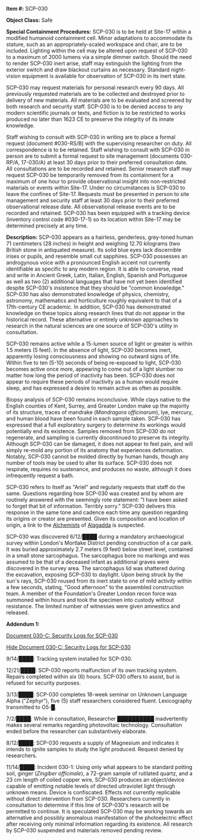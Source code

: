 **Item #:** SCP-030

**Object Class:** Safe

**Special Containment Procedures:** SCP-030 is to be held at Site-17 within a modified humanoid containment cell. Minor adaptations to accommodate its stature, such as an appropriately-scaled workspace and chair, are to be included. Lighting within the cell may be altered upon request of SCP-030 to a maximum of 2000 lumens via a simple dimmer switch. Should the need to render SCP-030 inert arise, staff may extinguish the lighting from the exterior switch and draw blackout curtains as necessary. Standard night-vision equipment is available for observation of SCP-030 in its inert state.

SCP-030 may request materials for personal research every 90 days. All previously requested materials are to be collected and destroyed prior to delivery of new materials. All materials are to be evaluated and screened by both research and security staff. SCP-030 is to be denied access to any modern scientific journals or texts, and fiction is to be restricted to works produced no later than 1623 CE to preserve the integrity of its innate knowledge.

Staff wishing to consult with SCP-030 in writing are to place a formal request (document #030-RS/B) with the supervising researcher on duty. All correspondence is to be retained. Staff wishing to consult with SCP-030 in person are to submit a formal request to site management (documents 030-RP/A, 17-030/A) at least 30 days prior to their preferred consultation date. All consultations are to be recorded and retained. Senior research staff may request SCP-030 be temporarily removed from its containment for a maximum of one hour to provide observational insight into non-restricted materials or events within Site-17. Under no circumstances is SCP-030 to leave the confines of Site-17. Requests must be presented in person to site management and security staff at least 30 days prior to their preferred observational release date. All observational release events are to be recorded and retained. SCP-030 has been equipped with a tracking device (inventory control code #030-17-1) so its location within Site-17 may be determined precisely at any time.

**Description:** SCP-030 appears as a hairless, genderless, grey-toned human 71 centimeters (28 inches) in height and weighing 12.70 kilograms (two British stone in antiquated measure). Its solid blue eyes lack discernible irises or pupils, and resemble small cut sapphires. SCP-030 possesses an androgynous voice with a pronounced English accent not currently identifiable as specific to any modern region. It is able to converse, read and write in Ancient Greek, Latin, Italian, English, Spanish and Portuguese as well as two (2) additional languages that have not yet been identified despite SCP-030's insistence that they should be "common knowledge." SCP-030 has also demonstrated knowledge of physics, chemistry, astronomy, mathematics and horticulture roughly equivalent to that of a 17th-century CE academic. In addition, SCP-030 has demonstrated knowledge on these topics along research lines that do not appear in the historical record. These alternative or entirely unknown approaches to research in the natural sciences are one source of SCP-030's utility in consultation.

SCP-030 remains active while a 15-lumen source of light or greater is within 1.5 meters (5 feet). In the absence of light, SCP-030 becomes inert, apparently losing consciousness and showing no outward signs of life. Within five to ten (5-10) seconds of being re-exposed to light, SCP-030 becomes active once more, appearing to come out of a light slumber no matter how long the period of inactivity has been. SCP-030 does not appear to require these periods of inactivity as a human would require sleep, and has expressed a desire to remain active as often as possible.

Biopsy analysis of SCP-030 remains inconclusive. While clays native to the English counties of Kent, Surrey, and Greater London make up the majority of its structure, traces of mandrake (_Mandragora officinarum_), lye, mercury, and human blood have been found in each sample taken. SCP-030 has expressed that a full exploratory surgery to determine its workings would potentially end its existence. Samples removed from SCP-030 do not regenerate, and sampling is currently discontinued to preserve its integrity. Although SCP-030 can be damaged, it does not appear to feel pain, and will simply re-mold any portion of its anatomy that experiences deformation. Notably, SCP-030 cannot be molded directly by human hands, though any number of tools may be used to alter its surface. SCP-030 does not respirate, requires no sustenance, and produces no waste, although it does infrequently request a bath.

SCP-030 refers to itself as "Ariel" and regularly requests that staff do the same. Questions regarding how SCP-030 was created and by whom are routinely answered with the seemingly rote statement: "I have been asked to forget that bit of information. Terribly sorry." SCP-030 delivers this response in the same tone and cadence each time any question regarding its origins or creator are presented. Given its composition and location of origin, a link to the [Alchemists](/finding-balance) of [Alagadda](/scp-2264) is suspected.

SCP-030 was discovered 6/12/████ during a mandatory archaeological survey within London's Mortlake District pending construction of a car park. It was buried approximately 2.7 meters (9 feet) below street level, contained in a small stone sarcophagus. The sarcophagus bore no markings and was assumed to be that of a deceased infant as additional graves were discovered in the survey area. The sarcophagus lid was shattered during the excavation, exposing SCP-030 to daylight. Upon being struck by the sun's rays, SCP-030 roused from its inert state to one of mild activity within a few seconds, stating, "Good afternoon" to the assembled construction team. A member of the Foundation's Greater London recon force was summoned within hours and took the specimen into custody without resistance. The limited number of witnesses were given amnestics and released.

**Addendum 1:**

[Document 030-C: Security Logs for SCP-030](javascript:;)

[Hide Document 030-C: Security Logs for SCP-030](javascript:;)

9/14/████: Tracking system installed for SCP-030.

12/21/████: SCP-030 reports malfunction of its own tracking system. Repairs completed within six (6) hours. SCP-030 offers to assist, but is refused for security purposes.

3/13/████: SCP-030 completes 18-week seminar on Unknown Language Alpha ("Zephyr"), five (5) staff researchers considered fluent. Lexicography transmitted to O5-█.

7/2/████: While in consultation, Researcher ██████████ inadvertently makes several remarks regarding photovoltaic technology. Consultation ended before the researcher can substantively elaborate.

8/12/████: SCP-030 requests a supply of Magnesium and indicates it intends to ignite samples to study the light produced. Request denied by researchers.

11/14/████: Incident 030-1: Using only what appears to be standard potting soil, ginger (_Zingiber officinale_), a 72-gram sample of rutilated quartz, and a 23 cm length of coiled copper wire, SCP-030 produces an object/device capable of emitting notable levels of directed ultraviolet light through unknown means. Device is confiscated. Effects not currently replicable without direct intervention from SCP-030. Researchers currently in consultation to determine if this line of SCP-030's research will be permitted to continue. It is speculated SCP-030 may be working towards an alternative and possibly anomalous manifestation of the photoelectric effect after receiving only minimal information regarding its existence. All research by SCP-030 suspended and materials removed pending review.